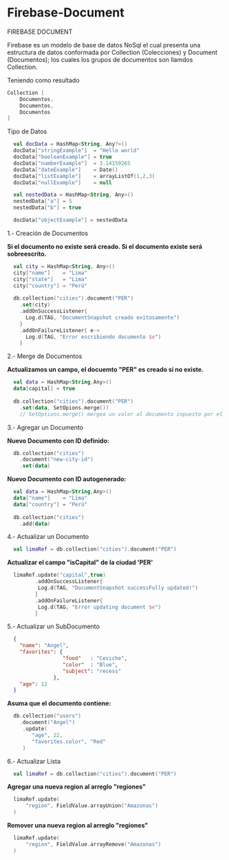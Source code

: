 # Firebase-Document

FIREBASE DOCUMENT

Firebase es un modelo de base de datos NoSql el cual presenta una estructura de datos conformada por Collection (Colecciones) y Document (Documentos); los cuales los grupos de documentos son llamdos Collection.

Teniendo como resultado 


```kotlin
Collection [
    Documentos,
    Documentos,
    Documentos
]
```
Tipo de Datos 

```kotlin
  val docData = HashMap<String, Any?>()
  docData["stringExample"]  = "Hello world"
  docData["booleanExample"] = true
  docData["numberExample"]  = 3.14159265
  docData["dateExample"]    = Date()
  docData["listExample"]    = arrayListOf(1,2,3)
  docData["nullExample"]    = null

  val nestedData = HashMap<String, Any>()
  nestedData["a"] = 5
  nestedData["b"] = true

  docData["objectExample"] = nestedData
```

1.- Creación de Documentos

**Si el documento no existe será creado. Si el documento existe será sobreescrito.**

```kotlin
  val city = HashMap<String, Any>()
  city["name"]    = "Lima"
  city["state"]   = "Lima"
  city["country"] = "Perú"
  
  db.collection("cities").document("PER")
    .set(city)
    .addOnSuccessListener{
      Log.d(TAG, "DocumentSnapshot creado exitosamente")
    }
    .addOnFailureListener{ e->
      Log.d(TAG, "Error escribiendo documento $e")
    }
```

2.- Merge de Documentos

**Actualizamos un campo, el docuemto "PER" es creado si no existe.**
    
```kotlin
  val data = HashMap<String,Any>()
  data[capital] = true 
  
  db.collection("cities").document("PER")
    .set(data, SetOpions.merge()) 
    // SetOptions.merge() mergea un valor al documento inpuesto por el id, si no existe los crea, sino los remplaza.
```

3.- Agregar un Documento

**Nuevo Documento con ID definido:**
    
```kotlin
  db.collection("cities")
    .document("new-city-id")
    .set(data) 
```

**Nuevo Documento con ID autogenerado:**
    
```kotlin
  val data = HashMap<String,Any>()
  data["name"]    = "Lima"
  data["country"] = "Perú"
  
  db.collection("cities")
    .add(data) 
```    
    
4.- Actualizar un Documento
    
```kotlin
  val limaRef = db.collection("cities").document("PER")
```

**Actualizar el campo "isCapital" de la ciudad 'PER'**
    
```kotlin
  limaRef.update("capital",true)
         .addOnSuccessListener{
          Log.d(TAG, "DocumentSnapshot successFully updated!")
         }
         .addOnFailureListener{
          Log.d(TAG, "Error updating document $e")
         }
```

5.- Actualizar un SubDocumento
  
```json
  {
    "name": "Angel",
    "favorites": {
                  "food"   : "Ceviche",
                  "color"  : "Blue",
                  "subject": "recess"
               },
    "age": 12 
  }
```

**Asuma que el documento contiene:**

```kotlin
  db.collection("users")
    .document("Angel")
     .update(
        "age", 22,
        "favorites.color", "Red"
     )
```



6.- Actualizar Lista


```kotlin
  val limaRef = db.collection("cities").document("PER")
```

**Agregar una nueva region al arreglo "regiones"**
  
```kotlin
  limaRef.update(
      "region", FieldValue.arrayUnion("Amazonas")
  )
```

**Remover una nueva region al arreglo "regiones"**
  
```kotlin
  limaRef.update(
      "region", FieldValue.arrayRemove("Amazonas")
  )
```





